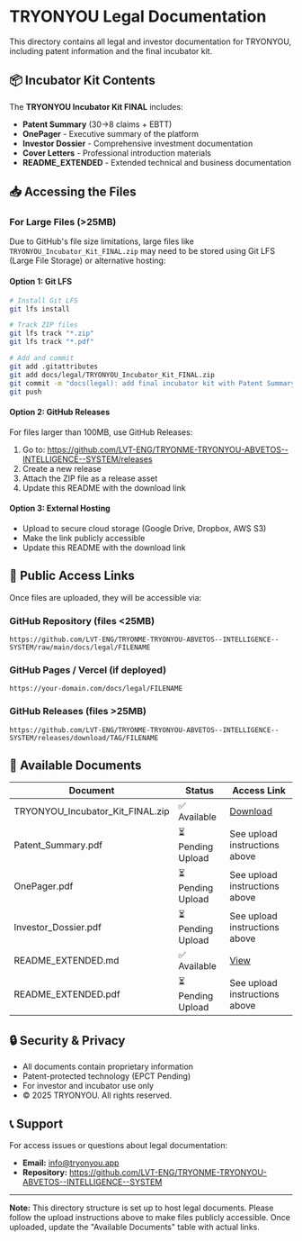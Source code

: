 # TRYONYOU Legal Documentation

This directory contains all legal and investor documentation for TRYONYOU, including patent information and the final incubator kit.

## 📦 Incubator Kit Contents

The **TRYONYOU Incubator Kit FINAL** includes:

- **Patent Summary** (30→8 claims + EBTT)
- **OnePager** - Executive summary of the platform
- **Investor Dossier** - Comprehensive investment documentation
- **Cover Letters** - Professional introduction materials
- **README_EXTENDED** - Extended technical and business documentation

## 📥 Accessing the Files

### For Large Files (>25MB)

Due to GitHub's file size limitations, large files like `TRYONYOU_Incubator_Kit_FINAL.zip` may need to be stored using Git LFS (Large File Storage) or alternative hosting:

#### Option 1: Git LFS
```bash
# Install Git LFS
git lfs install

# Track ZIP files
git lfs track "*.zip"
git lfs track "*.pdf"

# Add and commit
git add .gitattributes
git add docs/legal/TRYONYOU_Incubator_Kit_FINAL.zip
git commit -m "docs(legal): add final incubator kit with Patent Summary"
git push
```

#### Option 2: GitHub Releases
For files larger than 100MB, use GitHub Releases:
1. Go to: https://github.com/LVT-ENG/TRYONME-TRYONYOU-ABVETOS--INTELLIGENCE--SYSTEM/releases
2. Create a new release
3. Attach the ZIP file as a release asset
4. Update this README with the download link

#### Option 3: External Hosting
- Upload to secure cloud storage (Google Drive, Dropbox, AWS S3)
- Make the link publicly accessible
- Update this README with the download link

## 🔗 Public Access Links

Once files are uploaded, they will be accessible via:

### GitHub Repository (files <25MB)
```
https://github.com/LVT-ENG/TRYONME-TRYONYOU-ABVETOS--INTELLIGENCE--SYSTEM/raw/main/docs/legal/FILENAME
```

### GitHub Pages / Vercel (if deployed)
```
https://your-domain.com/docs/legal/FILENAME
```

### GitHub Releases (files >25MB)
```
https://github.com/LVT-ENG/TRYONME-TRYONYOU-ABVETOS--INTELLIGENCE--SYSTEM/releases/download/TAG/FILENAME
```

## 📄 Available Documents

| Document | Status | Access Link |
|----------|--------|-------------|
| TRYONYOU_Incubator_Kit_FINAL.zip | ✅ Available | [Download](https://github.com/LVT-ENG/TRYONME-TRYONYOU-ABVETOS--INTELLIGENCE--SYSTEM/raw/main/docs/legal/TRYONYOU_Incubator_Kit_FINAL.zip) |
| Patent_Summary.pdf | ⏳ Pending Upload | See upload instructions above |
| OnePager.pdf | ⏳ Pending Upload | See upload instructions above |
| Investor_Dossier.pdf | ⏳ Pending Upload | See upload instructions above |
| README_EXTENDED.md | ✅ Available | [View](./README_EXTENDED.md) |
| README_EXTENDED.pdf | ⏳ Pending Upload | See upload instructions above |

## 🔒 Security & Privacy

- All documents contain proprietary information
- Patent-protected technology (EPCT Pending)
- For investor and incubator use only
- © 2025 TRYONYOU. All rights reserved.

## 📞 Support

For access issues or questions about legal documentation:
- **Email:** info@tryonyou.app
- **Repository:** https://github.com/LVT-ENG/TRYONME-TRYONYOU-ABVETOS--INTELLIGENCE--SYSTEM

---

**Note:** This directory structure is set up to host legal documents. Please follow the upload instructions above to make files publicly accessible. Once uploaded, update the "Available Documents" table with actual links.
